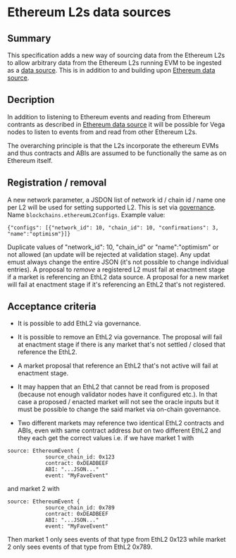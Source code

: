 # Ethereum L2s data sources

## Summary 

This specification adds a new way of sourcing data from the Ethereum L2s to allow arbitrary data from the Ethereum L2s running EVM to be ingested as a [data source](./0045-DSRC-data_sourcing.md). 
This is in addition to and building upon [Ethereum data source](./0082-ETHD-ethereum-data-source.md).

## Decription 

In addition to listening to Ethereum events and reading from Ethereum contrants as described in [Ethereum data source](./0082-ETHD-ethereum-data-source.md) it will be possible for Vega nodes to listen to events from and read from other Ethereum L2s. 

The overarching principle is that the L2s incorporate the ethereum EVMs and thus contracts and ABIs are assumed to be functionally the same as on Ethereum itself. 

## Registration / removal

A new network parameter, a JSDON list of network id / chain id / name one per L2 will be used for setting supported L2. This is set via [governance](./0028-GOVE-governance.md). 
Name `blockchains.ethereumL2Configs`.
Example value: 
```
{"configs": [{"network_id": 10, "chain_id": 10, "confirmations": 3, "name":"optimism"}]}
```
Duplicate values of "network_id": 10, "chain_id" or  "name":"optimism" or not allowed (an update will be rejected at validation stage).
Any updat emust always change the entire JSON (it's not possible to change individual entries).
A proposal to *remove* a registered L2 must fail at enactment stage if a market is referencing an EthL2 data source. 
A proposal for a new market will fail at enactment stage if it's referencing an EthL2 that's not registered. 


## Acceptance criteria

- It is possible to add EthL2 via governance. 

- It is possible to remove an EthL2 via governance. The proposal will fail at enactment stage if there is any market that's not settled / closed that reference the EthL2. 

- A market proposal that reference an EthL2 that's not active will fail at enactment stage.

- It may happen that an EthL2 that cannot be read from is proposed (because not enough validator nodes have it configured etc.). In that case a proposed / enacted market will not see the oracle inputs but it must be possible to change the said market via on-chain governance. 

- Two different markets may reference two identical EthL2 contracts and ABIs, even with same contract address *but* on two different EthL2 and they each get the correct values i.e. if we have market 1 with
```
source: EthereumEvent {
			source_chain_id: 0x123
            contract: 0xDEADBEEF
			ABI: "...JSON..."
			event: "MyFaveEvent"
```
and market 2 with
```
source: EthereumEvent {
			source_chain_id: 0x789
            contract: 0xDEADBEEF
			ABI: "...JSON..."
			event: "MyFaveEvent"
```
Then market 1 only sees events of that type from EthL2 0x123 while market 2 only sees events of that type from EthL2 0x789. 

